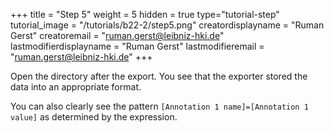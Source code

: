 +++
title = "Step 5"
weight = 5
hidden = true
type="tutorial-step"
tutorial_image = "/tutorials/b22-2/step5.png"
creatordisplayname = "Ruman Gerst"
creatoremail = "ruman.gerst@leibniz-hki.de"
lastmodifierdisplayname = "Ruman Gerst"
lastmodifieremail = "ruman.gerst@leibniz-hki.de"
+++

Open the directory after the export. You see that the exporter stored the data into an appropriate format.

You can also clearly see the pattern `[Annotation 1 name]=[Annotation 1 value]` as determined by the expression.